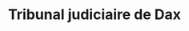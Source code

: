 ---
isIndex: false
title: Tribunal judiciaire de Dax
address: 
  street: Rue des Fusillés
  zipcode: 40100
  city: Dax
  country: France
---